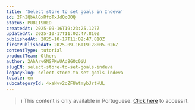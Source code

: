 ```yaml
---
title: 'Select store to set goals in Indeva'
id: 2FnZQbAlGxRfoTxJdQc0OQ
status: PUBLISHED
createdAt: 2025-09-16T19:23:25.127Z
updatedAt: 2025-10-17T11:02:47.810Z
publishedAt: 2025-10-17T11:02:47.810Z
firstPublishedAt: 2025-09-16T19:28:05.026Z
contentType: tutorial
productTeam: Others
author: 2AhArvGNSPKwUAd8GOz0iU
slugEN: select-store-to-set-goals-indeva
legacySlug: select-store-to-set-goals-indeva
locale: en
subcategoryId: 4xaNvv2oZFUetmybJrtHUL
---
```


> ℹ️ This content is only available in Portuguese. [Click here](/pt/tutorial/selecionar-loja-para-cadastrar-metas-indeva--2FnZQbAlGxRfoTxJdQc0OQ) to access it.
